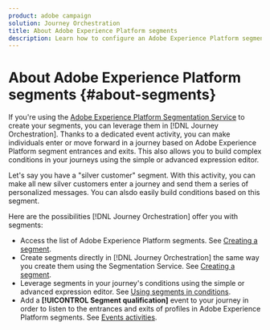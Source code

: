 ```yaml
---
product: adobe campaign
solution: Journey Orchestration
title: About Adobe Experience Platform segments
description: Learn how to configure an Adobe Experience Platform segment
---
```


# About Adobe Experience Platform segments {#about-segments}

If you're using the [Adobe Experience Platform Segmentation Service](https://docs.adobe.com/content/help/en/experience-platform/segmentation/home.html) to create your segments, you can leverage them in [!DNL Journey Orchestration]. Thanks to a dedicated event activity, you can make individuals enter or move forward in a journey based on Adobe Experience Platform segment entrances and exits. This also allows you to build complex conditions in your journeys using the simple or advanced expression editor.

Let's say you have a "silver customer" segment. With this activity, you can make all new silver customers enter a journey and send them a series of personalized messages. You can alsdo easily build conditions based on this segment.

Here are the possibilities [!DNL Journey Orchestration] offer you with segments:

* Access the list of Adobe Experience Platform segments. See [Creating a segment](../segment/creating-a-segment.md).
* Create segments directly in [!DNL Journey Orchestration] the same way you create them using the Segmentation Service. See [Creating a segment](../segment/creating-a-segment.md).
* Leverage segments in your journey's conditions using the simple or advanced expression editor. See [Using segments in conditions](../segment/using-a-segment.md).
* Add a **[!UICONTROL Segment qualification]** event to your journey in order to listen to the entrances and exits of profiles in Adobe Experience Platform segments. See [Events activities](../building-journeys/segment-qualification-events.md).

